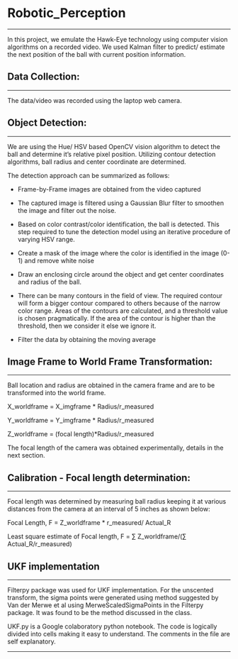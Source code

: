 # Robotic_Perception
---
In this project, we emulate the Hawk-Eye technology using computer vision algorithms on a recorded video. We used Kalman filter to predict/ estimate the next position of the ball
with current position information.

## Data Collection:
---
The data/video was recorded using the laptop web camera.

## Object Detection:
---
We are using the Hue/ HSV based OpenCV vision algorithm to detect the ball and determine it’s relative pixel position.  Utilizing contour detection algorithms, ball radius and center coordinate are determined.

The detection approach can be summarized as follows:


-  Frame-by-Frame images are obtained from the video captured

- The captured image is filtered using a Gaussian Blur filter to smoothen
the image and filter out the noise.

- Based on color contrast/color identification, the ball is detected. This step required to tune the detection model using an iterative procedure of varying HSV range.

-  Create a mask of the image where the color is identified in the image (0-1) and remove white noise

-  Draw an enclosing circle around the object and get center coordinates and radius of the ball.

-  There can be many contours in the field of view.  The required contour will form a bigger contour compared to others because of the narrow color range.  Areas of the contours are calculated, and a threshold value is chosen pragmatically.  If the area of the contour is higher than the threshold, then we consider it else we ignore it.

-  Filter the data by obtaining the moving average


## Image Frame to World Frame Transformation:

---
Ball location and radius are obtained in the camera frame and are to be transformed into the world frame.

X_worldframe = X_imgframe * Radius/r_measured

Y_worldframe = Y_imgframe * Radius/r_measured

Z_worldframe = (focal length)*Radius/r_measured

The focal length of the camera was obtained experimentally, details in the next section.

## Calibration - Focal length determination:

---

Focal length was determined by measuring ball radius keeping it at various distances from the camera at an interval of 5 inches as shown below:

Focal Length, F = Z_worldframe * r_measured/ Actual_R

Least square estimate of Focal length, F = ∑ Z_worldframe/(∑ Actual_R/r_measured)


## UKF implementation

---
Filterpy package was used for UKF implementation. For the unscented transform, the sigma points were generated using method suggested by Van der Merwe et al using MerweScaledSigmaPoints in the Filterpy package. It was found to be the method discussed in the class. 

UKF.py is a Google colaboratory python notebook. The code is logically divided into cells making it easy to understand. The comments in the file are self explanatory. 



---
